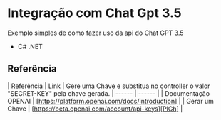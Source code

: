# Integração com Chat Gpt 3.5
Exemplo simples de como fazer uso da api do Chat GPT 3.5

- C# .NET

## Referência

| Referência | Link |
Gere uma Chave e substitua no controller o valor "SECRET-KEY" pela chave gerada. 
| ------ | ------ |
| Documentação OPENAI | [https://platform.openai.com/docs/introduction] |
| Gerar um Chave | [https://beta.openai.com/account/api-keys][PlGh] |
